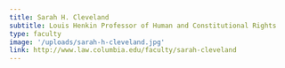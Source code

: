 ```yaml
---
title: Sarah H. Cleveland
subtitle: Louis Henkin Professor of Human and Constitutional Rights
type: faculty
image: '/uploads/sarah-h-cleveland.jpg'
link: http://www.law.columbia.edu/faculty/sarah-cleveland
---
```

